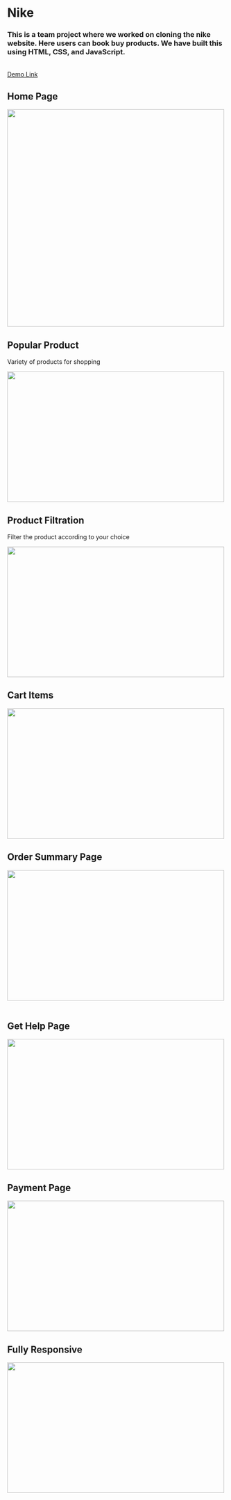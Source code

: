 <h1>Nike</h1>

<h3>This is a team project where we worked on cloning the nike website. Here users can book buy products. We have built this using HTML, CSS, and JavaScript.</h3>
<br/>
<a href="https://nike-clone-unit2.netlify.app/">Demo Link</a>
<h2>Home Page</h2>
<img src="https://i.postimg.cc/nzNBSy9x/nike-Home-png.png" hight="300px" width="500px">
<br/>
<h2>Popular Product</h2>
<p>Variety of products for shopping </p>
<img src="https://i.postimg.cc/VNgFVDX6/Screenshot-648.png" height="300px" width="500px">
<br/>
<h2>Product Filtration</h2>
<p>Filter the product according to your choice</p>
<img src="https://i.postimg.cc/tRvnm8fw/Screenshot-647.png" height="300px" width="500px">
<br/>
<h2>Cart Items</h2>
<img src="https://i.postimg.cc/KcW45B3y/Screenshot-649.png" height="300px" width="500px">
<br/>
<h2>Order Summary Page</h2>
<img src="https://i.postimg.cc/fRtP9nnN/Screenshot-650.png" height="300px" width="500px"><br/>
<br/>
<h2>Get Help Page</h2>
<img src="https://i.postimg.cc/V6VMMTPx/Screenshot-651.png" height="300px" width="500px">
<br/>
<h2>Payment Page</h2>
<img src="https://i.postimg.cc/d1tpD7JW/Screenshot-652.png" height="300px" width="500px">
<br/>
<h2>Fully Responsive</h2>
<img src="https://i.postimg.cc/KvSPG6GV/Screenshot-653.png" height="300px" width="500px">
<br/>


